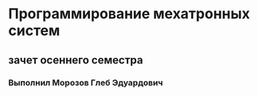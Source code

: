 # Программирование мехатронных систем

## зачет осеннего семестра

### Выполнил Морозов Глеб Эдуардович

